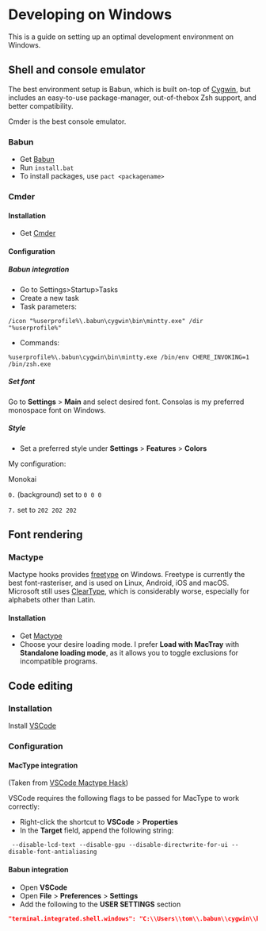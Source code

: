 # Developing on Windows
This is a guide on setting up an optimal development environment on Windows.

## Shell and console emulator
The best environment setup is Babun, which is built on-top of [Cygwin](https://www.cygwin.com/), but includes an easy-to-use package-manager, out-of-thebox Zsh support, and better compatibility.

Cmder is the best console emulator. 

### Babun
  - Get [Babun](https://babun.github.io/)
  - Run `install.bat`
  - To install packages, use `pact <packagename>`
### Cmder
#### Installation
 - Get [Cmder](http://cmder.net/)

#### Configuration
##### Babun integration
 - Go to Settings>Startup>Tasks
 - Create a new task
 - Task parameters:

`/icon "%userprofile%\.babun\cygwin\bin\mintty.exe" /dir "%userprofile%"`
 - Commands:
  
`%userprofile%\.babun\cygwin\bin\mintty.exe /bin/env CHERE_INVOKING=1 /bin/zsh.exe`

##### Set font
Go to  **Settings** > **Main** and select desired font. Consolas is my preferred monospace font on Windows.

##### Style
- Set a preferred style under **Settings** > **Features** > **Colors** 

My configuration:

 Monokai
 
 `0.` (background) set to `0 0 0`

 `7.` set to `202 202 202`

## Font rendering
### Mactype
Mactype hooks provides [freetype](https://www.freetype.org/developer.html) on Windows. Freetype is currently the best font-rasteriser, and is used on Linux, Android, iOS and macOS. Microsoft still uses [ClearType](https://www.microsoft.com/en-us/Typography/ClearTypeInfo.aspx), which is considerably worse, especially for alphabets other than Latin.
#### Installation
 - Get [Mactype](https://github.com/snowie2000/mactype)
 - Choose your desire loading mode. I prefer **Load with MacTray** with **Standalone loading mode**, as it allows you to toggle exclusions for incompatible programs.

## Code editing
### Installation
Install [VSCode](https://code.visualstudio.com/)
### Configuration
#### MacType integration
(Taken from [VSCode Mactype Hack](https://github.com/thomasklash/vscode-mactype-hack))

VSCode requires the following flags to be passed for MacType to work correctly:
- Right-click the shortcut to **VSCode** > **Properties**
- In the **Target** field, append the following string:

`` --disable-lcd-text --disable-gpu --disable-directwrite-for-ui --disable-font-antialiasing``

#### Babun integration
- Open **VSCode**
- Open **File** > **Preferences** > **Settings**
- Add the following to the **USER SETTINGS** section
```JSON
"terminal.integrated.shell.windows": "C:\\Users\\tom\\.babun\\cygwin\\bin\\zsh.exe",
```